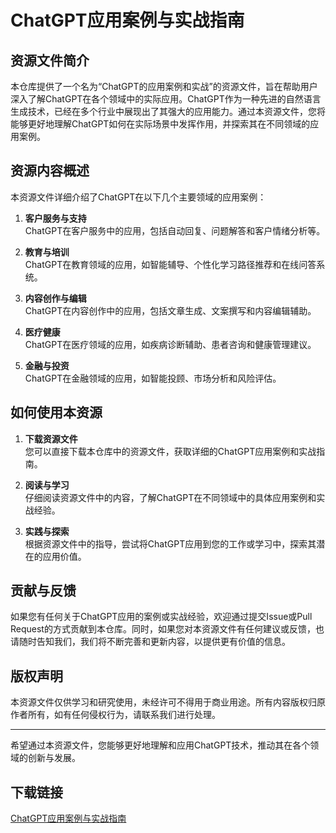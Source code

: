 # ChatGPT应用案例与实战指南

## 资源文件简介

本仓库提供了一个名为“ChatGPT的应用案例和实战”的资源文件，旨在帮助用户深入了解ChatGPT在各个领域中的实际应用。ChatGPT作为一种先进的自然语言生成技术，已经在多个行业中展现出了其强大的应用能力。通过本资源文件，您将能够更好地理解ChatGPT如何在实际场景中发挥作用，并探索其在不同领域的应用案例。

## 资源内容概述

本资源文件详细介绍了ChatGPT在以下几个主要领域的应用案例：

1. **客户服务与支持**  
   ChatGPT在客户服务中的应用，包括自动回复、问题解答和客户情绪分析等。

2. **教育与培训**  
   ChatGPT在教育领域的应用，如智能辅导、个性化学习路径推荐和在线问答系统。

3. **内容创作与编辑**  
   ChatGPT在内容创作中的应用，包括文章生成、文案撰写和内容编辑辅助。

4. **医疗健康**  
   ChatGPT在医疗领域的应用，如疾病诊断辅助、患者咨询和健康管理建议。

5. **金融与投资**  
   ChatGPT在金融领域的应用，如智能投顾、市场分析和风险评估。

## 如何使用本资源

1. **下载资源文件**  
   您可以直接下载本仓库中的资源文件，获取详细的ChatGPT应用案例和实战指南。

2. **阅读与学习**  
   仔细阅读资源文件中的内容，了解ChatGPT在不同领域中的具体应用案例和实战经验。

3. **实践与探索**  
   根据资源文件中的指导，尝试将ChatGPT应用到您的工作或学习中，探索其潜在的应用价值。

## 贡献与反馈

如果您有任何关于ChatGPT应用的案例或实战经验，欢迎通过提交Issue或Pull Request的方式贡献到本仓库。同时，如果您对本资源文件有任何建议或反馈，也请随时告知我们，我们将不断完善和更新内容，以提供更有价值的信息。

## 版权声明

本资源文件仅供学习和研究使用，未经许可不得用于商业用途。所有内容版权归原作者所有，如有任何侵权行为，请联系我们进行处理。

---

希望通过本资源文件，您能够更好地理解和应用ChatGPT技术，推动其在各个领域的创新与发展。

## 下载链接

[ChatGPT应用案例与实战指南](https://pan.quark.cn/s/52391e9e159c)